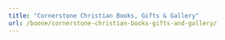 ```yaml
---
title: "Cornerstone Christian Books, Gifts & Gallery"
url: /boone/cornerstone-christian-books-gifts-and-gallery/
---
```

